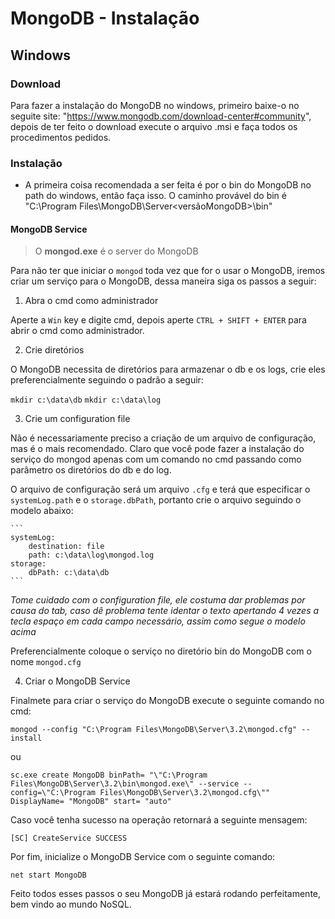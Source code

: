 # MongoDB - Instalação

## Windows

### Download

Para fazer a instalação do MongoDB no windows, primeiro baixe-o no seguite site: "https://www.mongodb.com/download-center#community",
depois de ter feito o download execute o arquivo .msi e faça todos os procedimentos pedidos.

### Instalação

- A primeira coisa recomendada a ser feita é por o bin do MongoDB no path do windows, então faça isso.
O caminho provável do bin é "C:\Program Files\MongoDB\Server\<versãoMongoDB>\bin"

#### MongoDB Service
> O **mongod.exe** é o server do MongoDB

Para não ter que iniciar o ```mongod``` toda vez que for o usar o MongoDB, iremos criar um serviço para o MongoDB, dessa maneira
siga os passos a seguir:

1. Abra o cmd como administrador

  Aperte a ```Win``` key e digite cmd, depois aperte ```CTRL + SHIFT + ENTER``` para abrir o cmd como administrador.

2. Crie diretórios

  O MongoDB necessita de diretórios para armazenar o db e os logs, crie eles preferencialmente seguindo o padrão a seguir:

  ``` mkdir c:\data\db ```
  ``` mkdir c:\data\log ```

3. Crie um configuration file

  Não é necessariamente preciso a criação de um arquivo de configuração, mas é o mais recomendado. Claro que você pode fazer a instalação do
  serviço do mongod apenas com um comando no cmd passando como parâmetro os diretórios do db e do log.

  O arquivo de configuração será um arquivo ```.cfg``` e terá que especificar o ```systemLog.path``` e o ```storage.dbPath```, portanto crie
  o arquivo seguindo o modelo abaixo:

    ```
    systemLog: 
        destination: file 
        path: c:\data\log\mongod.log
    storage:
        dbPath: c:\data\db 
    ```
*Tome cuidado com o configuration file, ele costuma dar problemas por causa do tab, caso dê problema tente identar o texto apertando
4 vezes a tecla espaço em cada campo necessário, assim como segue o modelo acima*

Preferencialmente coloque o serviço no diretório bin do MongoDB com o nome ```mongod.cfg```

4. Criar o MongoDB Service

Finalmete para criar o serviço do MongoDB execute o seguinte comando no cmd:

```
mongod --config "C:\Program Files\MongoDB\Server\3.2\mongod.cfg" --install
```
ou 
```
sc.exe create MongoDB binPath= "\"C:\Program Files\MongoDB\Server\3.2\bin\mongod.exe\" --service --config=\"C:\Program Files\MongoDB\Server\3.2\mongod.cfg\"" DisplayName= "MongoDB" start= "auto"
```

Caso você tenha sucesso na operação retornará a seguinte mensagem:

``` [SC] CreateService SUCCESS ```

Por fim, inicialize o MongoDB Service com o seguinte comando:

```net start MongoDB```

Feito todos esses passos o seu MongoDB já estará rodando perfeitamente, bem vindo ao mundo NoSQL.
